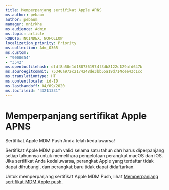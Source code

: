 ```yaml
---
title: Memperpanjang sertifikat Apple APNS
ms.author: pebaum
author: pebaum
manager: mnirkhe
ms.audience: Admin
ms.topic: article
ROBOTS: NOINDEX, NOFOLLOW
localization_priority: Priority
ms.collection: Adm_O365
ms.custom:
- "9000654"
- "3542"
ms.openlocfilehash: dfdf8a50e1d1887361974f3db8122c129afd647b
ms.sourcegitcommit: 75346a972c2174248de3bb55a19d714cee43c1cc
ms.translationtype: HT
ms.contentlocale: id-ID
ms.lasthandoff: 04/09/2020
ms.locfileid: "43211331"
---
```

# <a name="renew-apple-apns-certificate"></a>Memperpanjang sertifikat Apple APNS

Sertifikat Apple MDM Push Anda telah kedaluwarsa!

Sertifikat Apple MDM push valid selama satu tahun dan harus diperpanjang setiap tahunnya untuk memelihara pengelolaan perangkat macOS dan iOS. Jika sertifikat Anda kedaluwarsa, perangkat Apple yang terdaftar tidak dapat dihubungi, dan perangkat baru tidak dapat didaftarkan.

Untuk memperpanjang sertifikat Apple MDM Push, lihat [Memperpanjang sertifikat MDM Apple push](https://docs.microsoft.com/intune/enrollment/apple-mdm-push-certificate-get#renew-apple-mdm-push-certificate).
